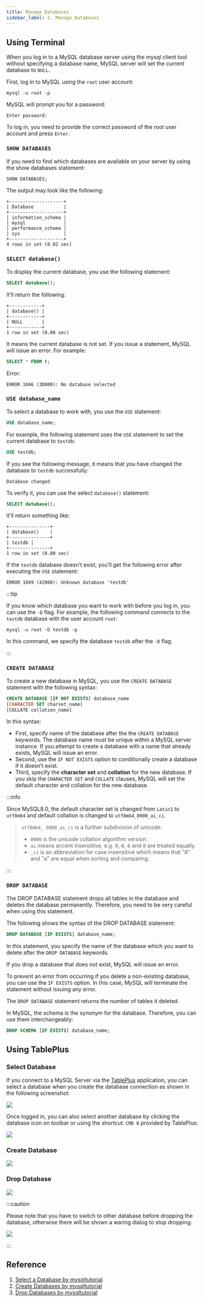 ```yaml
---
title: Manage Databases
sidebar_label: 2. Manage Databases
---
```


## Using Terminal

When you log in to a MySQL database server using the mysql client tool without specifying a database name, MySQL server will set the current database to `NULL`.

First, log in to MySQL using the `root` user account:

```shell
mysql -u root -p
```

MySQL will prompt you for a password:

```shell
Enter password:
```

To log in, you need to provide the correct password of the root user account and press `Enter`.

### `SHOW DATABASES`

If you need to find which databases are available on your server by using the show databases statement:

```sql
SHOW DATABASES;
```

The output may look like the following:

```shell
+--------------------+
| Database           |
+--------------------+
| information_schema |
| mysql              |
| performance_schema |
| sys                |
+--------------------+
4 rows in set (0.02 sec)
```

### `SELECT database()`

To display the current database, you use the following statement:

```sql
SELECT database();
```

It’ll return the following:

```shell
+------------+
| database() |
+------------+
| NULL       |
+------------+
1 row in set (0.00 sec)
```

It means the current database is not set. If you issue a statement, MySQL will issue an error. For example:

```sql
SELECT * FROM t;
```

Error:

```shell
ERROR 1046 (3D000): No database selected
```

### `USE database_name`

To select a database to work with, you use the `USE` statement:

```sql
USE database_name;
```

For example, the following statement uses the `USE` statement to set the current database to `testdb`:

```sql
USE testdb;
```

If you see the following message, it means that you have changed the database to `testdb` successfully:

```shell
Database changed
```

To verify it, you can use the select `database()` statement:

```sql
SELECT database();
```

It’ll return something like:

```shell
+---------------+
| database()    |
+---------------+
| testdb |
+---------------+
1 row in set (0.00 sec)
```

If the `testdb` database doesn’t exist, you’ll get the following error after executing the `USE` statement:

```shell
ERROR 1049 (42000): Unknown database 'testdb'
```

:::tip

If you know which database you want to work with before you log in, you can use the `-D` flag. For example, the following command connects to the `testdb` database with the user account `root`:

```shell
mysql -u root -D testdb -p
```

In this command, we specify the database `testdb` after the `-D` flag.

:::

### `CREATE DATABASE`

To create a new database in MySQL, you use the `CREATE DATABASE` statement with the following syntax:

```sql
CREATE DATABASE [IF NOT EXISTS] database_name
[CHARACTER SET charset_name]
[COLLATE collation_name]
```

In this syntax:

- First, specify name of the database after the the `CREATE DATABASE` keywords. The database name must be unique within a MySQL server instance. If you attempt to create a database with a name that already exists, MySQL will issue an error.
- Second, use the `IF NOT EXISTS` option to conditionally create a database if it doesn’t exist.
- Third, specify the **character set** and **collation** for the new database. If you skip the `CHARACTER SET` and `COLLATE` clauses, MySQL will set the default character and collation for the new database.

:::info

Since MySQL8.0, the default character set is changed from `Latin1` to `utf8mb4` and default collation is changed to `utf8mb4_0900_ai_ci`.

> `utf8mb4_ 0900_ai_ci` is a further subdivision of unicode.
>
> - `0900` is the unicode collation algorithm version.
> - `ai` means accent insensitive, e.g. ê, é, è and ë are treated equally.
> - `_ci` is an abbreviation for case insensitive which means that "A" and "a" are equal when sorting and comparing.

:::

### `DROP DATABASE`

The DROP DATABASE statement drops all tables in the database and deletes the database permanently. Therefore, you need to be very careful when using this statement.

The following shows the syntax of the DROP DATABASE statement:

```sql
DROP DATABASE [IF EXISTS] database_name;
```

In this statement, you specify the name of the database which you want to delete after the `DROP DATABASE` keywords.

If you drop a database that does not exist, MySQL will issue an error.

To prevent an error from occurring if you delete a non-existing database, you can use the `IF EXISTS` option. In this case, MySQL will terminate the statement without issuing any error.

The `DROP DATABASE` statement returns the number of tables it deleted.

In MySQL, the schema is the synonym for the database. Therefore, you can use them interchangeably:

```sql
DROP SCHEMA [IF EXISTS] database_name;
```

## Using TablePlus

### Select Database

If you connect to a MySQL Server via the [TablePlus](https://tableplus.com/) application, you can select a database when you create the database connection as shown in the following screenshot:

<Img w="500" src='https://cosmos-x.oss-cn-hangzhou.aliyuncs.com/aDQMkD.png' />

Once logged in, you can also select another database by clicking the database icon on toolbar or using the shortcut: `CMD K` provided by TablePlus:

<Img src='https://cosmos-x.oss-cn-hangzhou.aliyuncs.com/Qskhwl.png' />

### Create Database

<Img src='https://cosmos-x.oss-cn-hangzhou.aliyuncs.com/dVc6eH.png' />

### Drop Database

<Img src='https://cosmos-x.oss-cn-hangzhou.aliyuncs.com/hfruF4.png' />

:::caution

Please note that you have to switch to other database before dropping the database, otherwise there will be shown a waring dialog to stop dropping.

<Img w="300" src='https://cosmos-x.oss-cn-hangzhou.aliyuncs.com/hYde4T.png' />

:::

## Reference

1. [Select a Database by mysqltutorial](https://www.mysqltutorial.org/mysql-select-database/)
2. [Create Databases by mysqltutorial](https://www.mysqltutorial.org/mysql-create-database/)
3. [Drop Databases by mysqltutorial](https://www.mysqltutorial.org/mysql-select-database/)
